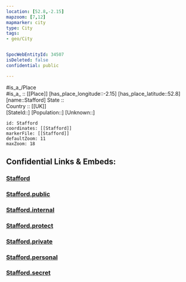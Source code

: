 ```yaml
---
location: [52.8,-2.15] 
mapzoom: [7,12] 
mapmarker: city 
type: City
tags:
- geo/City


SpocWebEntityId: 34507
isDeleted: false
confidential: public

---
```

#is_a_/Place  
#is_a_ :: [[Place]] 
[has_place_longitude::-2.15] 
[has_place_latitude::52.8] 
[name::Stafford] 
State ::  
Country :: [[UK]]  
[StateId::] 
[Population::] 
[Unknown::] 


```leaflet
id: Stafford
coordinates: [[Stafford]] 
markerFile: [[Stafford]] 
defaultZoom: 11 
maxZoom: 18
```


## Confidential Links & Embeds: 

### [Stafford](/_Standards/Earth/Continent/Europe/Europe~North/UK/England/Regions~England/West_Midlands,Region/Staffordshire,County/cities~Staffordshire/Stafford/cities~Stafford/Stafford.md) 

### [Stafford.public](/_public/Earth/Continent/Europe/Europe~North/UK/England/Regions~England/West_Midlands,Region/Staffordshire,County/cities~Staffordshire/Stafford/cities~Stafford/Stafford.public.md) 

### [Stafford.internal](/_internal/Earth/Continent/Europe/Europe~North/UK/England/Regions~England/West_Midlands,Region/Staffordshire,County/cities~Staffordshire/Stafford/cities~Stafford/Stafford.internal.md) 

### [Stafford.protect](/_protect/Earth/Continent/Europe/Europe~North/UK/England/Regions~England/West_Midlands,Region/Staffordshire,County/cities~Staffordshire/Stafford/cities~Stafford/Stafford.protect.md) 

### [Stafford.private](/_private/Earth/Continent/Europe/Europe~North/UK/England/Regions~England/West_Midlands,Region/Staffordshire,County/cities~Staffordshire/Stafford/cities~Stafford/Stafford.private.md) 

### [Stafford.personal](/_personal/Earth/Continent/Europe/Europe~North/UK/England/Regions~England/West_Midlands,Region/Staffordshire,County/cities~Staffordshire/Stafford/cities~Stafford/Stafford.personal.md) 

### [Stafford.secret](/_secret/Earth/Continent/Europe/Europe~North/UK/England/Regions~England/West_Midlands,Region/Staffordshire,County/cities~Staffordshire/Stafford/cities~Stafford/Stafford.secret.md)

